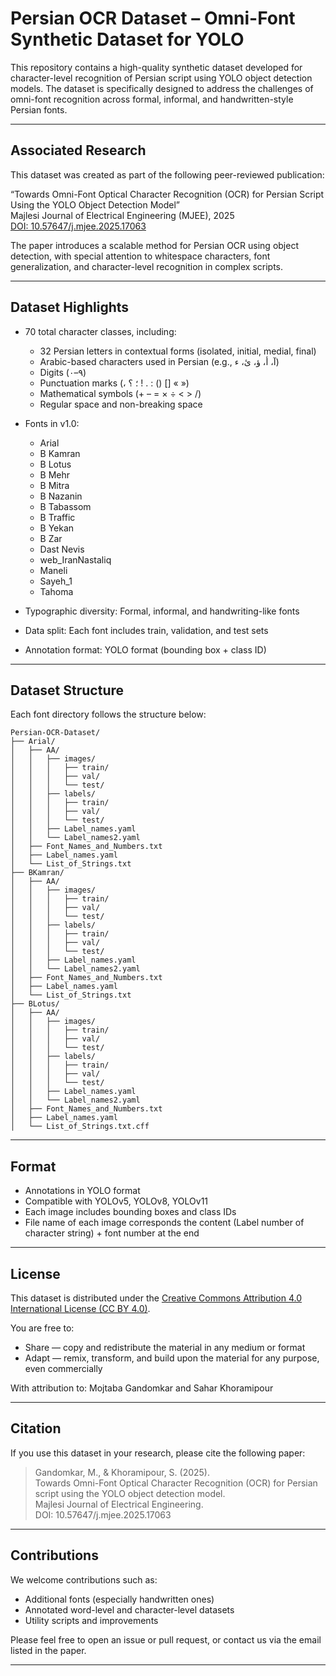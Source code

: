 # Persian OCR Dataset – Omni-Font Synthetic Dataset for YOLO

This repository contains a high-quality synthetic dataset developed for character-level recognition of Persian script using YOLO object detection models. The dataset is specifically designed to address the challenges of omni-font recognition across formal, informal, and handwritten-style Persian fonts.

---

##  Associated Research

This dataset was created as part of the following peer-reviewed publication:

“Towards Omni-Font Optical Character Recognition (OCR) for Persian Script Using the YOLO Object Detection Model”  
Majlesi Journal of Electrical Engineering (MJEE), 2025  
[DOI: 10.57647/j.mjee.2025.17063](https://doi.org/10.57647/j.mjee.2025.17063)

The paper introduces a scalable method for Persian OCR using object detection, with special attention to whitespace characters, font generalization, and character-level recognition in complex scripts.

---

## Dataset Highlights

- 70 total character classes, including:
  - 32 Persian letters in contextual forms (isolated, initial, medial, final)
  - Arabic-based characters used in Persian (e.g., آ، أ، ؤ، ئ، ء)
  - Digits (۰–۹)
  - Punctuation marks (، ؛ ؟ ! . : () [] « »)
  - Mathematical symbols (+ – = × ÷ < > /)
  - Regular space and non-breaking space

- Fonts in v1.0:
  - Arial
  - B Kamran
  - B Lotus
  - B Mehr
  - B Mitra
  - B Nazanin
  - B Tabassom
  - ‌B Traffic
  - B Yekan
  - B Zar
  - Dast Nevis
  - web_IranNastaliq
  - Maneli
  - Sayeh_1
  - Tahoma

- Typographic diversity: Formal, informal, and handwriting-like fonts  
- Data split: Each font includes train, validation, and test sets  
- Annotation format: YOLO format (bounding box + class ID)  

---

##  Dataset Structure

Each font directory follows the structure below:

```
Persian-OCR-Dataset/
├── Arial/
│   ├── AA/
│   │   ├── images/
│   │   │   ├── train/
│   │   │   ├── val/
│   │   │   └── test/
│   │   ├── labels/
│   │   │   ├── train/
│   │   │   ├── val/
│   │   │   └── test/
│   │   ├── Label_names.yaml
│   │   └── Label_names2.yaml
│   ├── Font_Names_and_Numbers.txt
│   ├── Label_names.yaml
│   └── List_of_Strings.txt
├── BKamran/
│   ├── AA/
│   │   ├── images/
│   │   │   ├── train/
│   │   │   ├── val/
│   │   │   └── test/
│   │   ├── labels/
│   │   │   ├── train/
│   │   │   ├── val/
│   │   │   └── test/
│   │   ├── Label_names.yaml
│   │   └── Label_names2.yaml
│   ├── Font_Names_and_Numbers.txt
│   ├── Label_names.yaml
│   └── List_of_Strings.txt
├── BLotus/
│   ├── AA/
│   │   ├── images/
│   │   │   ├── train/
│   │   │   ├── val/
│   │   │   └── test/
│   │   ├── labels/
│   │   │   ├── train/
│   │   │   ├── val/
│   │   │   └── test/
│   │   ├── Label_names.yaml
│   │   └── Label_names2.yaml
│   ├── Font_Names_and_Numbers.txt
│   ├── Label_names.yaml
│   └── List_of_Strings.txt.cff
```

---

##  Format

- Annotations in YOLO format
- Compatible with YOLOv5, YOLOv8, YOLOv11
- Each image includes bounding boxes and class IDs
- File name of each image corresponds the content (Label number of character string) + font number at the end

---

##  License

This dataset is distributed under the [Creative Commons Attribution 4.0 International License (CC BY 4.0)](https://creativecommons.org/licenses/by/4.0/).

You are free to:
- Share — copy and redistribute the material in any medium or format
- Adapt — remix, transform, and build upon the material for any purpose, even commercially

With attribution to: Mojtaba Gandomkar and Sahar Khoramipour 

---

##  Citation

If you use this dataset in your research, please cite the following paper:

> Gandomkar, M., & Khoramipour, S. (2025).  
> Towards Omni-Font Optical Character Recognition (OCR) for Persian script using the YOLO object detection model.  
> Majlesi Journal of Electrical Engineering.  
> DOI: 10.57647/j.mjee.2025.17063

---

##  Contributions

We welcome contributions such as:
- Additional fonts (especially handwritten ones)
- Annotated word-level and character-level datasets
- Utility scripts and improvements

Please feel free to open an issue or pull request, or contact us via the email listed in the paper.

---
